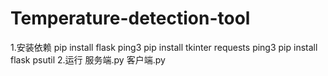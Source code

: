 # Temperature-detection-tool
1.安装依赖
pip install flask ping3
pip install tkinter requests ping3
pip install flask psutil
2.运行
服务端.py
客户端.py
